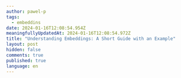```yaml
---
author: pawel-p
tags:
  - embeddins
date: 2024-01-16T12:08:54.954Z
meaningfullyUpdatedAt: 2024-01-16T12:08:54.972Z
title: "Understanding Embeddings: A Short Guide with an Example"
layout: post
hidden: false
comments: true
published: true
language: en
---
```

